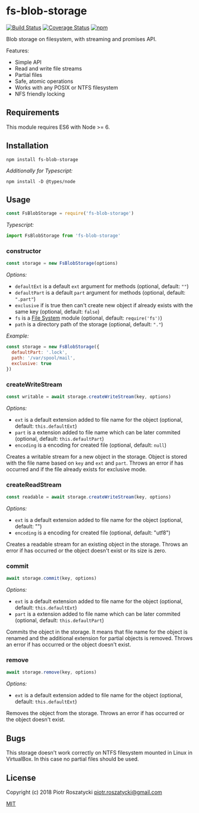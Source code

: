 # fs-blob-storage

<!-- markdownlint-disable MD013 -->
[![Build Status](https://secure.travis-ci.org/dex4er/js-fs-blob-storage.svg)](http://travis-ci.org/dex4er/js-fs-blob-storage) [![Coverage Status](https://coveralls.io/repos/github/dex4er/js-fs-blob-storage/badge.svg)](https://coveralls.io/github/dex4er/js-fs-blob-storage) [![npm](https://img.shields.io/npm/v/fs-blob-storage.svg)](https://www.npmjs.com/package/fs-blob-storage)
<!-- markdownlint-enable MD013 -->

Blob storage on filesystem, with streaming and promises API.

Features:

* Simple API
* Read and write file streams
* Partial files
* Safe, atomic operations
* Works with any POSIX or NTFS filesystem
* NFS friendly locking

## Requirements

This module requires ES6 with Node >= 6.

## Installation

```shell
npm install fs-blob-storage
```

_Additionally for Typescript:_

```shell
npm install -D @types/node
```

## Usage

```js
const FsBlobStorage = require('fs-blob-storage')
```

_Typescript:_

```ts
import FsBlobStorage from 'fs-blob-storage'
```

### constructor

```js
const storage = new FsBlobStorage(options)
```

_Options:_

* `defaultExt` is a default `ext` argument for methods (optional, default: `""`)
* `defaultPart` is a default `part` argument for methods (optional, default:
  `".part"`)
* `exclusive` if is true then can't create new object if already exists with
  the same key (optional, default: `false`)
* `fs` is a [File System](https://nodejs.org/api/fs.html) module (optional,
  default: `require('fs')`)
* `path` is a directory path of the storage (optional, default: `"."`)

_Example:_

```js
const storage = new FsBlobStorage({
  defaultPart: '.lock',
  path: '/var/spool/mail',
  exclusive: true
})
```

### createWriteStream

```js
const writable = await storage.createWriteStream(key, options)
```

_Options:_

* `ext` is a default extension added to file name for the object (optional,
   default: `this.defaultExt`)
* `part` is a extension added to file name which can be later commited
   (optional, default: `this.defaultPart`)
* `encoding` is a encoding for created file (optional, default: `null`)

Creates a writable stream for a new object in the storage. Object is stored with
the file name based on `key` and `ext` and `part`. Throws an error if has
occurred and if the file already exists for exclusive mode.

### createReadStream

```js
const readable = await storage.createWriteStream(key, options)
```

_Options:_

* `ext` is a default extension added to file name for the object (optional,
   default: "")
* `encoding` is a encoding for created file (optional, default: "utf8")

Creates a readable stream for an existing object in the storage. Throws an error
if has occurred or the object doesn't exist or its size is zero.

### commit

```js
await storage.commit(key, options)
```

_Options:_

* `ext` is a default extension added to file name for the object (optional,
   default: `this.defaultExt`)
* `part` is a extension added to file name which can be later commited
   (optional, default: `this.defaultPart`)

Commits the object in the storage. It means that file name for the object is
renamed and the additional extension for partial objects is removed. Throws an
error if has occurred or the object doesn't exist.

### remove

```js
await storage.remove(key, options)
```

_Options:_

* `ext` is a default extension added to file name for the object (optional,
   default: `this.defaultExt`)

Removes the object from the storage. Throws an error if has occurred or the
object doesn't exist.

## Bugs

This storage doesn't work correctly on NTFS filesystem mounted in Linux in
VirtualBox. In this case no partial files should be used.

## License

Copyright (c) 2018 Piotr Roszatycki <piotr.roszatycki@gmail.com>

[MIT](https://opensource.org/licenses/MIT)

